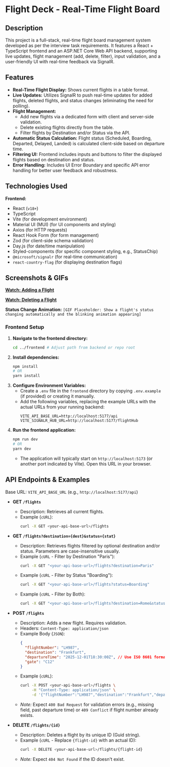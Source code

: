 # Flight Deck - Real-Time Flight Board

## Description

This project is a full-stack, real-time flight board management system developed as per the interview task requirements. It features a React + TypeScript frontend and an ASP.NET Core Web API backend, supporting live updates, flight management (add, delete, filter), input validation, and a user-friendly UI with real-time feedback via SignalR.

## Features

* **Real-Time Flight Display:** Shows current flights in a table format.
* **Live Updates:** Utilizes SignalR to push real-time updates for added flights, deleted flights, and status changes (eliminating the need for polling).
* **Flight Management:**
    * Add new flights via a dedicated form with client and server-side validation.
    * Delete existing flights directly from the table.
    * Filter flights by Destination and/or Status via the API.
* **Automatic Status Calculation:** Flight status (Scheduled, Boarding, Departed, Delayed, Landed) is calculated client-side based on departure time.
* **Filtering UI:** Frontend includes inputs and buttons to filter the displayed flights based on destination and status.
* **Error Handling:** Includes UI Error Boundary and specific API error handling for better user feedback and robustness.

## Technologies Used

**Frontend:**

* React (`v18+`)
* TypeScript
* Vite (for development environment)
* Material UI (MUI) (for UI components and styling)
* Axios (for HTTP requests)
* React Hook Form (for form management)
* Zod (for client-side schema validation)
* Day.js (for date/time manipulation)
* Styled-components (for specific component styling, e.g., StatusChip)
* `@microsoft/signalr` (for real-time communication)
* `react-country-flag` (for displaying destination flags)

## Screenshots & GIFs

**[Watch: Adding a Flight](docs/media/add_flight.gif)**

**[Watch: Deleting a Flight](docs/media/remove_flight.gif)**

**Status Change Animation:**
`[GIF Placeholder: Show a flight's status changing automatically and the blinking animation appearing]`

### Frontend Setup

1.  **Navigate to the frontend directory:**
    ```bash
    cd ../frontend # Adjust path from backend or repo root
    ```
2.  **Install dependencies:**
    ```bash
    npm install
    # OR
    yarn install
    ```
3.  **Configure Environment Variables:**
    * Create a `.env` file in the `frontend` directory by copying `.env.example` (if provided) or creating it manually.
    * Add the following variables, replacing the example URLs with the actual URLs from your running backend:
        ```dotenv
        VITE_API_BASE_URL=http://localhost:5177/api
        VITE_SIGNALR_HUB_URL=http://localhost:5177/flightHub
        ```
4.  **Run the frontend application:**
    ```bash
    npm run dev
    # OR
    yarn dev
    ```
    * The application will typically start on `http://localhost:5173` (or another port indicated by Vite). Open this URL in your browser.

## API Endpoints & Examples

Base URL: `VITE_API_BASE_URL` (e.g., `http://localhost:5177/api`)

* **GET `/flights`**
    * Description: Retrieves all current flights.
    * Example (`cURL`):
        ```bash
        curl -X GET <your-api-base-url>/flights
        ```

* **GET `/flights?destination={dest}&status={stat}`**
    * Description: Retrieves flights filtered by optional destination and/or status. Parameters are case-insensitive usually.
    * Example (`cURL` - Filter by Destination "Paris"):
        ```bash
        curl -X GET "<your-api-base-url>/flights?destination=Paris"
        ```
    * Example (`cURL` - Filter by Status "Boarding"):
        ```bash
        curl -X GET "<your-api-base-url>/flights?status=Boarding"
        ```
    * Example (`cURL` - Filter by Both):
        ```bash
        curl -X GET "<your-api-base-url>/flights?destination=Rome&status=Delayed"
        ```

* **POST `/flights`**
    * Description: Adds a new flight. Requires validation.
    * Headers: `Content-Type: application/json`
    * Example Body (`JSON`):
        ```json
        {
          "flightNumber": "LH987",
          "destination": "Frankfurt",
          "departureTime": "2025-12-01T18:30:00Z", // Use ISO 8601 format (UTC recommended)
          "gate": "C12"
        }
        ```
    * Example (`cURL`):
        ```bash
        curl -X POST <your-api-base-url>/flights \
             -H "Content-Type: application/json" \
             -d '{"flightNumber":"LH987","destination":"Frankfurt","departureTime":"2025-12-01T18:30:00Z","gate":"C12"}'
        ```
    * *Note:* Expect `400 Bad Request` for validation errors (e.g., missing field, past departure time) or `409 Conflict` if flight number already exists.

* **DELETE `/flights/{id}`**
    * Description: Deletes a flight by its unique ID (Guid string).
    * Example (`cURL` - Replace `{flight-id}` with an actual ID):
        ```bash
        curl -X DELETE <your-api-base-url>/flights/{flight-id}
        ```
    * *Note:* Expect `404 Not Found` if the ID doesn't exist.
